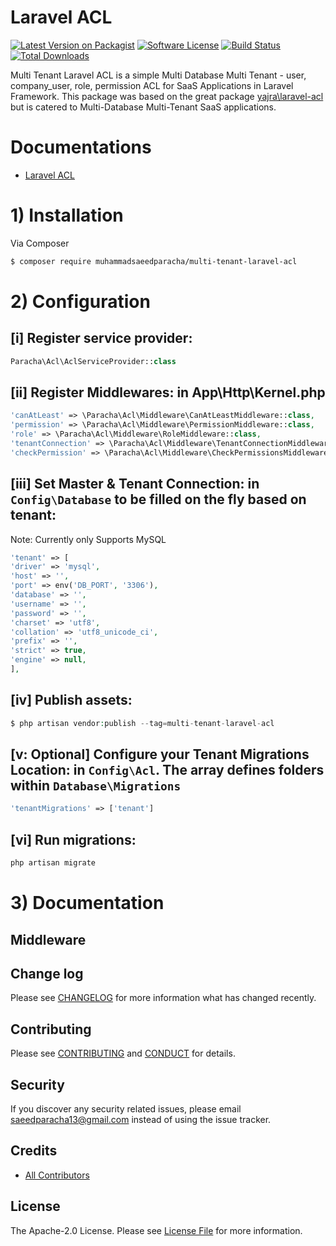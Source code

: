 # Laravel ACL

[![Latest Version on Packagist][ico-version]][link-packagist]
[![Software License][ico-license]](LICENSE.md)
[![Build Status][ico-travis]][link-travis]
[![Total Downloads][ico-downloads]][link-downloads]

Multi Tenant Laravel ACL is a simple Multi Database Multi Tenant - user, company_user, role, permission ACL for SaaS Applications in Laravel Framework.
This package was based on the great package [yajra\laravel-acl](https://github.com/yajra/laravel-acl) but is catered to Multi-Database Multi-Tenant SaaS applications.

# Documentations
- [Laravel ACL][link-docs]

# 1) Installation

Via Composer

``` bash
$ composer require muhammadsaeedparacha/multi-tenant-laravel-acl
```

# 2) Configuration
## [i] Register service provider:
``` php
Paracha\Acl\AclServiceProvider::class
```

## [ii] Register Middlewares: in App\Http\Kernel.php
```php
'canAtLeast' => \Paracha\Acl\Middleware\CanAtLeastMiddleware::class,
'permission' => \Paracha\Acl\Middleware\PermissionMiddleware::class,
'role' => \Paracha\Acl\Middleware\RoleMiddleware::class,
'tenantConnection' => \Paracha\Acl\Middleware\TenantConnectionMiddleware::class,
'checkPermission' => \Paracha\Acl\Middleware\CheckPermissionsMiddleware::class,
```

## [iii] Set Master & Tenant Connection: in `Config\Database` to be filled on the fly based on tenant:
Note: Currently only Supports MySQL
```php
'tenant' => [
'driver' => 'mysql',
'host' => '',
'port' => env('DB_PORT', '3306'),
'database' => '',
'username' => '',
'password' => '',
'charset' => 'utf8',
'collation' => 'utf8_unicode_ci',
'prefix' => '',
'strict' => true,
'engine' => null,
],
```

## [iv] Publish assets:
```php
$ php artisan vendor:publish --tag=multi-tenant-laravel-acl
```

## [v: Optional] Configure your Tenant Migrations Location: in `Config\Acl`. The array defines folders within `Database\Migrations`
``` php
'tenantMigrations' => ['tenant']
```

## [vi] Run migrations:
```php
php artisan migrate
```

# 3) Documentation
## Middleware

## Change log

Please see [CHANGELOG](CHANGELOG.md) for more information what has changed recently.

## Contributing

Please see [CONTRIBUTING](CONTRIBUTING.md) and [CONDUCT](CONDUCT.md) for details.

## Security

If you discover any security related issues, please email saeedparacha13@gmail.com instead of using the issue tracker.

## Credits

- [All Contributors][link-contributors]

## License

The Apache-2.0 License. Please see [License File](LICENSE.md) for more information.

[ico-version]: https://img.shields.io/packagist/v/muhammadsaeedparacha/multi-tenant-laravel-acl.svg?style=flat-square
[ico-license]: https://img.shields.io/badge/Liscence-Apache--2.0-brightgreen.svg?style=flat-square
[ico-travis]: https://img.shields.io/travis/muhammadsaeedparacha/multi-tenant-laravel-acl/master.svg?style=flat-square
[ico-downloads]: https://img.shields.io/packagist/dt/muhammadsaeedparacha/multi-tenant-laravel-acl.svg?style=flat-square

[link-packagist]: https://packagist.org/packages/muhammadsaeedparacha/multi-tenant-laravel-acl
[link-travis]: https://travis-ci.org/muhammadsaeedparacha/multi-tenant-laravel-acl
[link-downloads]: https://packagist.org/packages/muhammadsaeedparacha/multi-tenant-laravel-acl
[link-author]: https://github.com/muhammadsaeedparacha
[link-contributors]: ../../contributors
[link-docs]: https://yajrabox.com/docs/laravel-acl/3.0